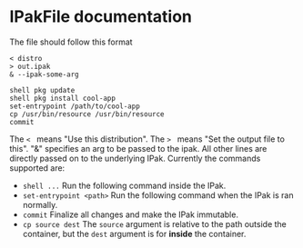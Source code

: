 # IPakFile documentation

The file should follow this format
```
< distro
> out.ipak
& --ipak-some-arg

shell pkg update
shell pkg install cool-app
set-entrypoint /path/to/cool-app
cp /usr/bin/resource /usr/bin/resource
commit

```

The `< ` means "Use this distribution". The `> ` means "Set the output file to this". "&" specifies an arg to be passed to the ipak.
All other lines are directly passed on to the underlying IPak. Currently the commands supported are:
 - `shell ...` Run the following command inside the IPak.
 - `set-entrypoint <path>` Run the following command when the IPak is ran normally.
 - `commit` Finalize all changes and make the IPak immutable.
 - `cp source dest` The `source` argument is relative to the path outside the container, but the `dest` argument is for **inside** the container.